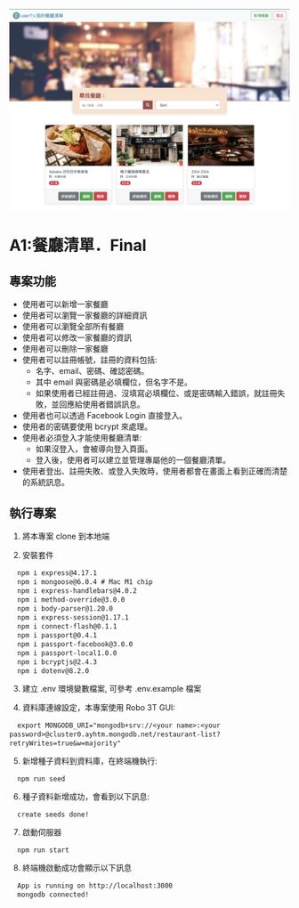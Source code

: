 ![demo](/public/images/3_S1_A1_01.png)

# A1:餐廳清單．Final

## 專案功能
  * 使用者可以新增一家餐廳
  * 使用者可以瀏覽一家餐廳的詳細資訊
  * 使用者可以瀏覽全部所有餐廳
  * 使用者可以修改一家餐廳的資訊
  * 使用者可以刪除一家餐廳
  * 使用者可以註冊帳號，註冊的資料包括: 
    - 名字、email、密碼、確認密碼。
    - 其中 email 與密碼是必填欄位，但名字不是。
    - 如果使用者已經註冊過、沒填寫必填欄位、或是密碼輸入錯誤，就註冊失敗，並回應給使用者錯誤訊息。
  * 使用者也可以透過 Facebook Login 直接登入。
  * 使用者的密碼要使用 bcrypt 來處理。
  * 使用者必須登入才能使用餐廳清單:
    - 如果沒登入，會被導向登入頁面。
    - 登入後，使用者可以建立並管理專屬他的一個餐廳清單。
  * 使用者登出、註冊失敗、或登入失敗時，使用者都會在畫面上看到正確而清楚的系統訊息。

## 執行專案
1. 將本專案 clone 到本地端

2. 安裝套件
```shell
  npm i express@4.17.1
  npm i mongoose@6.0.4 # Mac M1 chip
  npm i express-handlebars@4.0.2
  npm i method-override@3.0.0
  npm i body-parser@1.20.0
  npm i express-session@1.17.1
  npm i connect-flash@0.1.1
  npm i passport@0.4.1
  npm i passport-facebook@3.0.0
  npm i passport-local1.0.0
  npm i bcryptjs@2.4.3
  npm i dotenv@8.2.0
```

3. 建立 .env 環境變數檔案, 可參考 .env.example 檔案

4. 資料庫連線設定，本專案使用 Robo 3T GUI:
```shell
  export MONGODB_URI="mongodb+srv://<your name>:<your password>@cluster0.ayhtm.mongodb.net/restaurant-list?retryWrites=true&w=majority"
```

5. 新增種子資料到資料庫，在終端機執行:
```shell
  npm run seed
```

6. 種子資料新增成功，會看到以下訊息:
```shell
  create seeds done!
```

7. 啟動伺服器
```shell
  npm run start
```

8. 終端機啟動成功會顯示以下訊息
```node
  App is running on http://localhost:3000
  mongodb connected!
```
